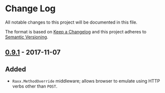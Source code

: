 # Change Log
All notable changes to this project will be documented in this file.

The format is based on [Keep a Changelog](http://keepachangelog.com/)
and this project adheres to [Semantic Versioning](http://semver.org/).

## [0.9.1](https://github.com/CrowdHailer/Tokumei/tree/0.9.1) - 2017-11-07

## Added

- `Raxx.MethodOverride` middleware; allows browser to emulate using HTTP verbs other than `POST`.

